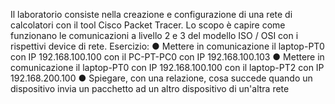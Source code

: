  Il laboratorio consiste nella creazione e configurazione di una rete di calcolatori con il tool Cisco 
Packet Tracer. Lo scopo è capire come funzionano le comunicazioni a livello 2 e 3 del modello 
ISO / OSI con i rispettivi device di rete.
 Esercizio:
 ● Mettere in comunicazione il laptop-PT0 
con IP 192.168.100.100 con il PC-PT-PC0 
con IP 192.168.100.103
 ● Mettere in comunicazione il laptop-PT0 
con IP 192.168.100.100 con il laptop-PT2 
con IP 192.168.200.100
 ● Spiegare, con una relazione, cosa succede 
quando un dispositivo invia un pacchetto 
ad un altro dispositivo di un'altra rete
